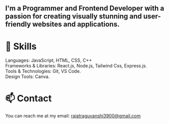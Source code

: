 ## I'm a Programmer and Frontend Developer with a passion for creating visually stunning and user-friendly websites and applications.

# 🔭 Skills
Languages: JavaScript, HTML, CSS, C++<br/>
Frameworks & Libraries: React.js, Node.js, Tailwind Css, Express.js.<br/>
Tools & Technologies: Git, VS Code.<br/>
Design Tools: Canva.<br/>

# 📫 Contact
You can reach me at my email: rajatraguvanshi3900@gmail.com
